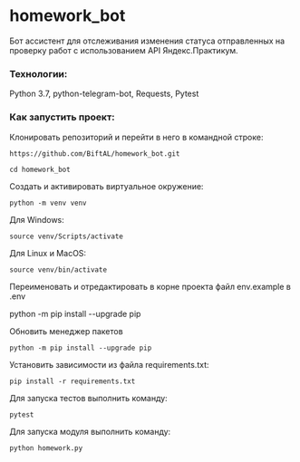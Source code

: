 # homework_bot
Бот ассистент для отслеживания изменения статуса отправленных на проверку работ с использованием API Яндекс.Практикум.

### Технологии:
Python 3.7, python-telegram-bot, Requests, Pytest

### Как запустить проект:
Клонировать репозиторий и перейти в него в командной строке:

```
https://github.com/BiftAL/homework_bot.git
```

```
cd homework_bot
```

Cоздать и активировать виртуальное окружение:

```
python -m venv venv
```

Для Windows:
```
source venv/Scripts/activate
```
Для Linux и MacOS:
```
source venv/bin/activate
```
Переименовать и отредактировать в корне проекта файл env.example в .env

python -m pip install --upgrade pip

Обновить менеджер пакетов
```
python -m pip install --upgrade pip
```

Установить зависимости из файла requirements.txt:

```
pip install -r requirements.txt
```
Для запуска тестов выполнить команду:

```
pytest
```
Для запуска модуля выполнить команду:

```
python homework.py 
```
